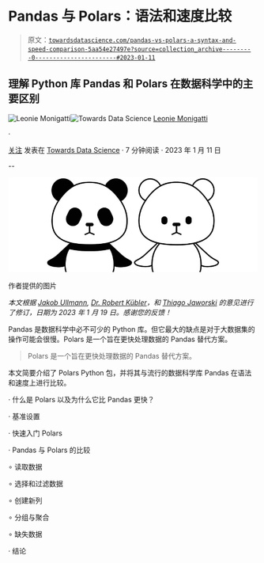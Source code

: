 # Pandas 与 Polars：语法和速度比较

> 原文：[`towardsdatascience.com/pandas-vs-polars-a-syntax-and-speed-comparison-5aa54e27497e?source=collection_archive---------0-----------------------#2023-01-11`](https://towardsdatascience.com/pandas-vs-polars-a-syntax-and-speed-comparison-5aa54e27497e?source=collection_archive---------0-----------------------#2023-01-11)

## 理解 Python 库 Pandas 和 Polars 在数据科学中的主要区别

[](https://medium.com/@iamleonie?source=post_page-----5aa54e27497e--------------------------------)![Leonie Monigatti](https://medium.com/@iamleonie?source=post_page-----5aa54e27497e--------------------------------)[](https://towardsdatascience.com/?source=post_page-----5aa54e27497e--------------------------------)![Towards Data Science](https://towardsdatascience.com/?source=post_page-----5aa54e27497e--------------------------------) [Leonie Monigatti](https://medium.com/@iamleonie?source=post_page-----5aa54e27497e--------------------------------)

·

[关注](https://medium.com/m/signin?actionUrl=https%3A%2F%2Fmedium.com%2F_%2Fsubscribe%2Fuser%2F3a38da70d8dc&operation=register&redirect=https%3A%2F%2Ftowardsdatascience.com%2Fpandas-vs-polars-a-syntax-and-speed-comparison-5aa54e27497e&user=Leonie+Monigatti&userId=3a38da70d8dc&source=post_page-3a38da70d8dc----5aa54e27497e---------------------post_header-----------) 发表在 [Towards Data Science](https://towardsdatascience.com/?source=post_page-----5aa54e27497e--------------------------------) · 7 分钟阅读 · 2023 年 1 月 11 日[](https://medium.com/m/signin?actionUrl=https%3A%2F%2Fmedium.com%2F_%2Fvote%2Ftowards-data-science%2F5aa54e27497e&operation=register&redirect=https%3A%2F%2Ftowardsdatascience.com%2Fpandas-vs-polars-a-syntax-and-speed-comparison-5aa54e27497e&user=Leonie+Monigatti&userId=3a38da70d8dc&source=-----5aa54e27497e---------------------clap_footer-----------)

--

[](https://medium.com/m/signin?actionUrl=https%3A%2F%2Fmedium.com%2F_%2Fbookmark%2Fp%2F5aa54e27497e&operation=register&redirect=https%3A%2F%2Ftowardsdatascience.com%2Fpandas-vs-polars-a-syntax-and-speed-comparison-5aa54e27497e&source=-----5aa54e27497e---------------------bookmark_footer-----------)![](img/306c1a690661bae1c6ed3ad256c31693.png)

作者提供的图片

*本文根据* [*Jakob Ullmann*](https://medium.com/u/614ba3d0ee10?source=post_page-----5aa54e27497e--------------------------------)*,* [*Dr. Robert Kübler*](https://medium.com/u/6d6b5fb431bf?source=post_page-----5aa54e27497e--------------------------------)*，和* [*Thiago Jaworski*](https://medium.com/u/7191497d8bc1?source=post_page-----5aa54e27497e--------------------------------) *的意见进行了修订，日期为 2023 年 1 月 19 日。感谢您的反馈！*

Pandas 是数据科学中必不可少的 Python 库。但它最大的缺点是对于大数据集的操作可能会很慢。Polars 是一个旨在更快处理数据的 Pandas 替代方案。

> Polars 是一个旨在更快处理数据的 Pandas 替代方案。

本文简要介绍了 Polars Python 包，并将其与流行的数据科学库 Pandas 在语法和速度上进行比较。

· 什么是 Polars 以及为什么它比 Pandas 更快？

· 基准设置

· 快速入门 Polars

· Pandas 与 Polars 的比较

∘ 读取数据

∘ 选择和过滤数据

∘ 创建新列

∘ 分组与聚合

∘ 缺失数据

· 结论
